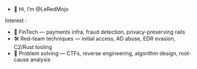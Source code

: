 - 👋 Hi, I’m @LeRedMojo
  
Interest :
- 💸 FinTech — payments infra, fraud detection, privacy-preserving rails
- 🛠️ Red-team techniques — initial access, AD abuse, EDR evasion, C2/Rust tooling
- 🧩 Problem solving — CTFs, reverse engineering, algorithm design, root-cause analysis


<!---
LeRedMojo/LeRedMojo is a ✨ special ✨ repository because its `README.md` (this file) appears on your GitHub profile.
You can click the Preview link to take a look at your changes.
--->
